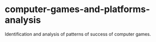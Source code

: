 # computer-games-and-platforms-analysis
Identification and analysis of patterns of success of computer games.

